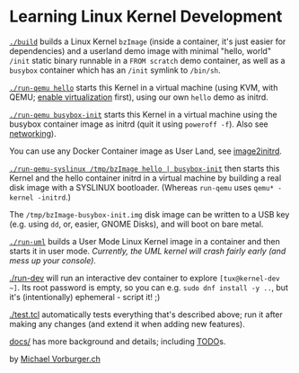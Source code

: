 Learning Linux Kernel Development
=================================

[`./build`](./build) builds a Linux Kernel `bzImage` (inside a container, it's just easier for dependencies)
and a userland demo image with minimal "hello, world" `/init` static binary runnable in a `FROM scratch` demo container,
as well as a `busybox` container which has an `/init` symlink to `/bin/sh`.

[`./run-qemu hello`](./run-qemu) starts this Kernel in a virtual machine
(using KVM, with QEMU; [enable virtualization](docs/setup-virtualization.md) first),
using our own `hello` demo as initrd.

[`./run-qemu busybox-init`](./run-qemu) starts this Kernel in a virtual machine
using the busybox container image as initrd (quit it using `poweroff -f`).  Also see [networking](docs/networking.md)).

You can use any Docker Container image as User Land, see [image2initrd](image2initrd).

[`./run-qemu-syslinux /tmp/bzImage hello | busybox-init`](./run-qemu-syslinux) then starts this Kernel and the hello container initrd in a virtual machine by building a real disk image with a SYSLINUX bootloader.  (Whereas `run-qemu` uses `qemu* -kernel -initrd`.)

The `/tmp/bzImage-busybox-init.img` disk image can be written to a USB key (e.g. using `dd`, or, easier, GNOME Disks), and will boot on bare metal.

[`./run-uml`](./run-uml) builds a User Mode Linux Kernel image in a container and then starts it in user mode.
_Currently, the UML kernel will crash fairly early (and mess up your console)._

[./run-dev](./run-dev) will run an interactive dev container to explore `[tux@kernel-dev ~]`.
Its root password is empty, so you can e.g. `sudo dnf install -y ..`, but it's (intentionally) ephemeral - script it! ;)

[./test.tcl](./test.tcl) automatically tests everything that's described above; run it after making any changes (and extend it when adding new features).

[docs/](docs/) has more background and details; including [TODO](docs/todo.md)s.

by [Michael Vorburger.ch](https://www.vorburger.ch)
